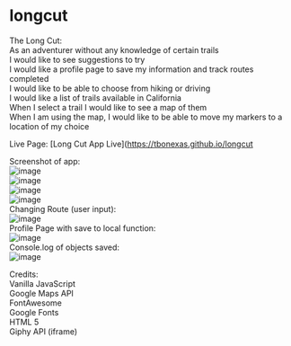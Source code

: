 # longcut



The Long Cut:  
As an adventurer without any knowledge of certain trails  
I would like to see suggestions to try  
I would like a profile page to save my information and track routes completed  
I would like to be able to choose from hiking or driving  
I would like a list of trails available in California  
When I select a trail I would like to see a map of them  
When I am using the map, I would like to be able to move my markers to a location of my choice  

Live Page: [Long Cut App Live](https://tbonexas.github.io/longcut  




Screenshot of app:  
![image](https://user-images.githubusercontent.com/67118229/94054097-063cfe80-fd90-11ea-9e83-c67d180b892b.png)  
![image](https://user-images.githubusercontent.com/67118229/94061469-4903d400-fd9a-11ea-8c34-65c5ed4d5f0e.png)  
![image](https://user-images.githubusercontent.com/67118229/94061515-58831d00-fd9a-11ea-9f16-5be9b66a10c7.png)  
![image](https://user-images.githubusercontent.com/67118229/94061583-6d5fb080-fd9a-11ea-90e2-1de0b60ff027.png)  
Changing Route (user input):  
![image](https://user-images.githubusercontent.com/67118229/94061638-7ea8bd00-fd9a-11ea-9cae-bac32e2871f1.png)  
Profile Page with save to local function:  
![image](https://user-images.githubusercontent.com/67118229/94062251-4a81cc00-fd9b-11ea-97e7-fb21e5f2b3bf.png)  
Console.log of objects saved:  
![image](https://user-images.githubusercontent.com/67118229/94062390-74d38980-fd9b-11ea-8098-bb7055e5254e.png)

Credits:  
Vanilla JavaScript    
Google Maps API  
FontAwesome  
Google Fonts  
HTML 5  
Giphy API (iframe)  


